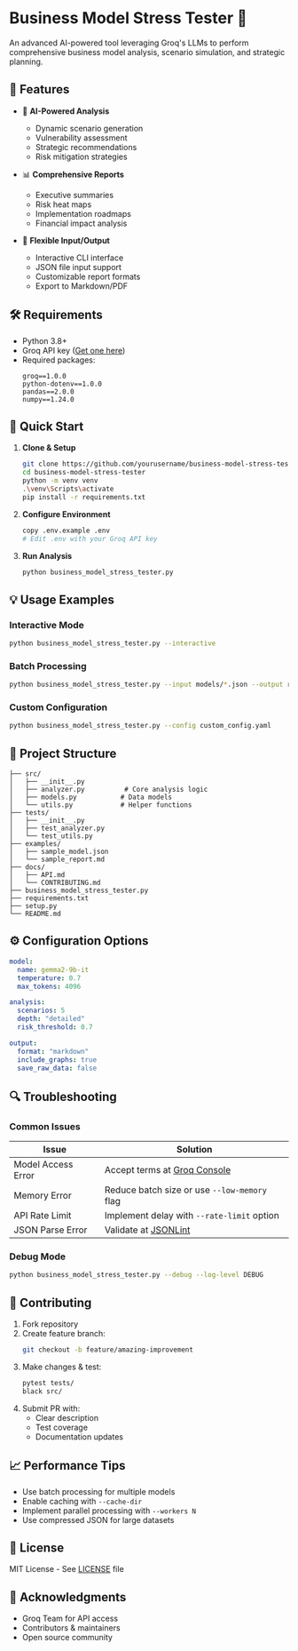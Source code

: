 # Business Model Stress Tester 🚀

An advanced AI-powered tool leveraging Groq's LLMs to perform comprehensive business model analysis, scenario simulation, and strategic planning.

## 🌟 Features

- 🤖 **AI-Powered Analysis**
  - Dynamic scenario generation
  - Vulnerability assessment
  - Strategic recommendations
  - Risk mitigation strategies

- 📊 **Comprehensive Reports**
  - Executive summaries
  - Risk heat maps
  - Implementation roadmaps
  - Financial impact analysis

- 🔄 **Flexible Input/Output**
  - Interactive CLI interface
  - JSON file input support
  - Customizable report formats
  - Export to Markdown/PDF

## 🛠️ Requirements

- Python 3.8+
- Groq API key ([Get one here](https://console.groq.com))
- Required packages:
  ```
  groq==1.0.0
  python-dotenv==1.0.0
  pandas==2.0.0
  numpy==1.24.0
  ```

## 🚀 Quick Start

1. **Clone & Setup**
   ```bash
   git clone https://github.com/yourusername/business-model-stress-tester.git
   cd business-model-stress-tester
   python -m venv venv
   .\venv\Scripts\activate
   pip install -r requirements.txt
   ```

2. **Configure Environment**
   ```bash
   copy .env.example .env
   # Edit .env with your Groq API key
   ```

3. **Run Analysis**
   ```bash
   python business_model_stress_tester.py
   ```

## 💡 Usage Examples

### Interactive Mode
```bash
python business_model_stress_tester.py --interactive
```

### Batch Processing
```bash
python business_model_stress_tester.py --input models/*.json --output reports/
```

### Custom Configuration
```bash
python business_model_stress_tester.py --config custom_config.yaml
```

## 📁 Project Structure

```
├── src/
│   ├── __init__.py
│   ├── analyzer.py          # Core analysis logic
│   ├── models.py           # Data models
│   └── utils.py            # Helper functions
├── tests/
│   ├── __init__.py
│   ├── test_analyzer.py
│   └── test_utils.py
├── examples/
│   ├── sample_model.json
│   └── sample_report.md
├── docs/
│   ├── API.md
│   └── CONTRIBUTING.md
├── business_model_stress_tester.py
├── requirements.txt
├── setup.py
└── README.md
```

## ⚙️ Configuration Options

```yaml
model:
  name: gemma2-9b-it
  temperature: 0.7
  max_tokens: 4096

analysis:
  scenarios: 5
  depth: "detailed"
  risk_threshold: 0.7

output:
  format: "markdown"
  include_graphs: true
  save_raw_data: false
```

## 🔍 Troubleshooting

### Common Issues

| Issue | Solution |
|-------|----------|
| Model Access Error | Accept terms at [Groq Console](https://console.groq.com) |
| Memory Error | Reduce batch size or use `--low-memory` flag |
| API Rate Limit | Implement delay with `--rate-limit` option |
| JSON Parse Error | Validate at [JSONLint](https://jsonlint.com) |

### Debug Mode
```bash
python business_model_stress_tester.py --debug --log-level DEBUG
```

## 🤝 Contributing

1. Fork repository
2. Create feature branch:
   ```bash
   git checkout -b feature/amazing-improvement
   ```
3. Make changes & test:
   ```bash
   pytest tests/
   black src/
   ```
4. Submit PR with:
   - Clear description
   - Test coverage
   - Documentation updates

## 📈 Performance Tips

- Use batch processing for multiple models
- Enable caching with `--cache-dir`
- Implement parallel processing with `--workers N`
- Use compressed JSON for large datasets

## 📄 License

MIT License - See [LICENSE](LICENSE) file


## 🙏 Acknowledgments

- Groq Team for API access
- Contributors & maintainers
- Open source community
